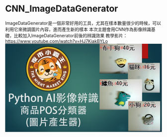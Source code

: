 # CNN_ImageDataGenerator
ImageDataGenerator是一個非常好用的工具，尤其在樣本數量很少的時候，可以利用它來微調圖片內容，進而產生新的樣本  本次主題會用CNN作為影像辨識基礎，比較加入ImageDataGenerator前後的辨識效果
教學影片：https://www.youtube.com/watch?v=HJ7KiakBYLo
![image](https://github.com/youjunjer/CNN_ImageDataGenerator/blob/main/%E6%8A%95%E5%BD%B1%E7%89%871-1.JPG?raw=true)

